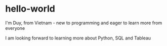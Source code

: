 # hello-world
I'm Duy, from Vietnam - new to programming and eager to learn more from everyone

I am looking forward to learning more about Python, SQL and Tableau
